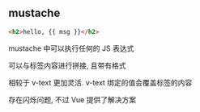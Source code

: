 ## mustache

```html
<h2>hello, {{ msg }}</h2>
```

mustache 中可以执行任何的 JS 表达式

可以与标签内容进行拼接, 且带有格式

相较于 v-text 更加灵活. v-text 绑定的值会覆盖标签的内容

存在闪烁问题, 不过 Vue 提供了解决方案
